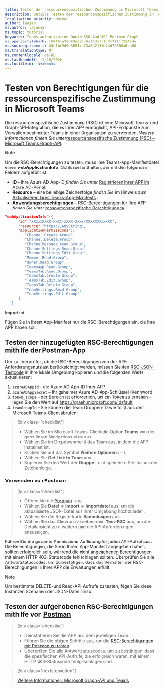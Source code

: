 ```yaml
---
title: Testen der ressourcenspezifischen Zustimmung in Microsoft Teams
description: Details Testen der ressourcenspezifischen Zustimmung in Teams mithilfe von Postman
localization_priority: Normal
author: laujan
ms.author: lajanuar
ms.topic: tutorial
keywords: Teams Authorization OAuth SSO Aad RSC Postman Graph
ms.openlocfilehash: f50f61e7eb62e3bcc6af2dafc1c7c781ff2145de
ms.sourcegitcommit: 43e1be9d9e3651ce73a8d2139e44d75550a0ca60
ms.translationtype: MT
ms.contentlocale: de-DE
ms.lasthandoff: 11/20/2020
ms.locfileid: "49366854"
---
```

# <a name="test-resource-specific-consent-permissions--in-teams"></a>Testen von Berechtigungen für die ressourcenspezifische Zustimmung in Microsoft Teams

Die ressourcenspezifische Zustimmung (RSC) ist eine Microsoft Teams-und Graph-API-Integration, die es Ihrer APP ermöglicht, API-Endpunkte zum Verwalten bestimmter Teams in einer Organisation zu verwenden. *Weitere Informationen finden Sie unter*[ressourcenspezifische Zustimmung (RSC) – Microsoft Teams Graph-API](resource-specific-consent.md).  

> [!NOTE]
>Um die RSC-Berechtigungen zu testen, muss ihre Teams-App-Manifestdatei einen **webApplicationInfo** -Schlüssel enthalten, der mit den folgenden Feldern aufgefüllt ist:
>
> - **ID**  – ihre Azure AD App-ID *finden Sie unter* [Registrieren Ihrer APP im Azure AD-Portal](resource-specific-consent.md#register-your-app-with-microsoft-identity-platform-via-the-azure-ad-portal).
> - **Resource** – eine beliebige Zeichenfolge *finden Sie* im Hinweis zum [Aktualisieren Ihres Teams-App-Manifests](resource-specific-consent.md#update-your-teams-app-manifest) .
> - **Anwendungsberechtigungen** – RSC-Berechtigungen für Ihre APP *finden Sie unter* [ressourcenspezifische Berechtigungen](resource-specific-consent.md#resource-specific-permissions).

```json
"webApplicationInfo":{
      "id":"XXxxXXXXX-XxXX-xXXX-XXxx-XXXXXXXxxxXX",
      "resource":"https://AnyString",
      "applicationPermissions":[
         "Channel.Create.Group",
         "Channel.Delete.Group",
         "ChannelMessage.Read.Group",
         "ChannelSettings.Read.Group",
         "ChannelSettings.Edit.Group",
         "Member.Read.Group",
         "Owner.Read.Group",
         "TeamsApp.Read.Group",
         "TeamsTab.Read.Group",
         "TeamsTab.Create.Group",
         "TeamsTab.Edit.Group",
         "TeamsTab.Delete.Group",
         "TeamSettings.Read.Group",
         "TeamSettings.Edit.Group"
      ]
   }
```

>[!IMPORTANT]
>Fügen Sie in Ihrem App-Manifest nur die RSC-Berechtigungen ein, die Ihre APP haben soll.

## <a name="test-added-rsc-permissions-using-the-postman-app"></a>Testen der hinzugefügten RSC-Berechtigungen mithilfe der Postman-App

Um zu überprüfen, ob die RSC-Berechtigungen von der API-Anforderungsnutzlast berücksichtigt werden, müssen Sie den [RSC-JSON-Testcode](test-rsc-json-file.md) in Ihre lokale Umgebung kopieren und die folgenden Werte aktualisieren:

1. `azureADAppId`  – die Azure AD App-ID Ihrer APP.
1. `azureADAppSecret`  – Ihr geheimer Azure AD-App-Schlüssel (Kennwort)
1. `token_scope`  – der Bereich ist erforderlich, um ein Token zu erhalten – legen Sie den Wert auf https://graph.microsoft.com/.default
1. `teamGroupId` – Sie können die Team Gruppen-ID wie folgt aus dem Microsoft Teams-Client abrufen:

> [!div class="checklist"]
>
> * Wählen Sie im Microsoft Teams-Client die Option **Teams** von der ganz linken Navigationsleiste aus.
> * Wählen Sie im Dropdownmenü das Team aus, in dem die APP installiert ist.
> * Klicken Sie auf das Symbol **Weitere Optionen** (&#8943;)
> * Wählen Sie **Get Link to Team** aus. 
> * Kopieren Sie den Wert der **Gruppe** , und speichern Sie ihn aus der Zeichenfolge.

### <a name="using-postman"></a>Verwenden von Postman

> [!div class="checklist"]
>
> * Öffnen Sie die [Postman](https://www.postman.com) -app.
> * Wählen Sie **Datei**  =>  **Import**  =>  **Importdatei** aus, um die aktualisierte JSON-Datei aus Ihrer Umgebung hochzuladen.  
> * Wählen Sie die Registerkarte **Sammlungen** aus. 
> * Wählen Sie das Chevron (>) neben dem **Test-RSC** aus, um die Detailansicht zu erweitern und die API-Anforderungen anzuzeigen.

Führen Sie die gesamte Permissions-Auflistung für jeden API-Aufruf aus. Die Berechtigungen, die Sie in Ihrem App-Manifest angegeben haben, sollten erfolgreich sein, während die nicht angegebenen Berechtigungen mit einem HTTP 403-Statuscode fehlschlagen sollten. Überprüfen Sie alle Antwortstatuscodes, um zu bestätigen, dass das Verhalten der RSC-Berechtigungen in Ihrer APP die Erwartungen erfüllt.

>[!NOTE]
>Um bestimmte DELETE-und Read-API-Aufrufe zu testen, fügen Sie diese Instanzen Szenarien der JSON-Datei hinzu.

## <a name="test--revoked-rsc-permissions-using-postman"></a>Testen der aufgehobenen RSC-Berechtigungen mithilfe von [Postman](https://www.postman.com/)

> [!div class="checklist"]
>
> * Deinstallieren Sie die APP aus dem jeweiligen Team.
> * Führen Sie die obigen Schritte aus, um die [RSC-Berechtigungen mit Postman zu testen](#test-added-rsc-permissions-using-the-postman-app).
> * Überprüfen Sie alle Antwortstatuscodes, um zu bestätigen, dass die spezifischen API-Aufrufe, die erfolgreich waren, mit einem HTTP 403-Statuscode fehlgeschlagen sind.

> [!div class="nextstepaction"]
>
> [Weitere Informationen: Microsoft Graph-API und Teams](/graph/api/resources/teams-api-overview?view=graph-rest-1.0)

